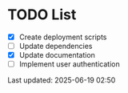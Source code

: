 # TODO List

- [x] Create deployment scripts
- [ ] Update dependencies
- [x] Update documentation
- [ ] Implement user authentication

Last updated: 2025-06-19 02:50
